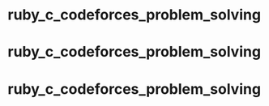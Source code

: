 # ruby_c_codeforces_problem_solving
# ruby_c_codeforces_problem_solving
# ruby_c_codeforces_problem_solving
